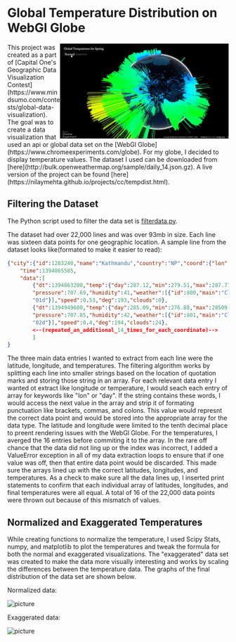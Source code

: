 
# Global Temperature Distribution on WebGl Globe
<img src="right.gif" align="right" />
This project was created as a part of [Capital One's Geographic Data Visualization Contest](https://www.mindsumo.com/contests/global-data-visualization). The goal was to create a data visualization that used an api or global data set on the [WebGl Globe](https://www.chromeexperiments.com/globe). For my globe, I decided to display temperature values. The dataset I used can be downloaded from [here](http://bulk.openweathermap.org/sample/daily_14.json.gz). A live version of the project can be found [here](https://nilaymehta.github.io/projects/cc/tempdist.html).

## Filtering the Dataset

The Python script used to filter the data set is [filterdata.py](https://github.com/NilayMehta/webgl-global_temp_dist/blob/master/filterdata.py).

The dataset had over 22,000 lines and was over 93mb in size. Each line was sixteen data points for one geographic location. A sample line from the dataset looks like(formated to make it easier to read):

```json
{"city":{"id":1283240,"name":"Kathmandu","country":"NP","coord":{"lon":85.316666,"lat":27.716667}},
    "time":1394865585,
    "data":[
        {"dt":1394863200,"temp":{"day":287.12,"min":279.51,"max":287.77,"night":279.51,"eve":284.21,"morn":282.3},
        "pressure":707.69,"humidity":41,"weather":[{"id":800,"main":"Clear","description":"sky is clear","icon":
        "01d"}],"speed":0.53,"deg":193,"clouds":0},
        {"dt":1394949600,"temp":{"day":285.09,"min":276.88,"max":28509,"night":276.88,"eve":280.7,"morn":277.61},
        "pressure":707.85,"humidity":42,"weather":[{"id":801,"main":"Clouds","description":"few clouds","icon":
        "02d"}],"speed":0.4,"deg":194,"clouds":24},
        <--(repeated_an_additional_14_times_for_each_coordinate)-->
        ]
}
```

The three main data entries I wanted to extract from each line were the latitude, longitude, and temperatures. The filtering algorithm works by splitting each line into smaller strings based on the location of quotation marks and storing those string in an array. For each relevant data entry I wanted ot extract like longitude or temperature, I would seach each entry of array for keywords like "lon" or "day". If the string contains these words, I would access the next value in the array and strip it of formating punctuation like brackets, commas, and colons. This value would represnt the correct data point and would be stored into the appropriate array for the data type. The latitude and longitude were limited to the tenth decimal place to preent rendering issues with the WebGl Globe. For the temperatures, I averged the 16 entries before commiting it to the array. In the rare off chance that the data did not ling up or the index was incorrect, I added a ValueError exception in all of my data extraction loops to ensure that if one value was off, then that entire data point would be discarded. This made sure the arrays lined up with the correct latitudes, longitudes, and temperatures. As a check to make sure all the data lines up, I inserted print statements to confirm that each individual array of latitudes, longitudes, and final temperatures were all equal. A total of 16 of the 22,000 data points were thrown out because of this mismatch of values.

## Normalized and Exaggerated Temperatures

While creating functions to normalize the temperature, I used Scipy Stats, numpy, and matplotlib to plot the temperatures and tweak the formula for both the normal and exaggerated visualizations. The "exaggerated" data set was created to make the data more visually interesting and works by scaling the differences between the temperature data. The graphs of the final distribution of the data set are shown below.

Normalized data:

![picture](https://lh3.googleusercontent.com/M_fMlCZsEIH4AoF8Bg1WZFNCcBcVTR6q4OvmH2wjNS4wyU20zGmLCbL3aPx_-K6KLqy3031WMN8XA6U=w2100-h1177)

Exaggerated data:

![picture](https://lh3.googleusercontent.com/rTJUVtt1VD9o1vOcd-YFHdONCmvYlkPIuR2BXkKgM9JyrI-km1J7MTM-2ETUR87T46oYkdXF1Fjscio=w2100-h1177)